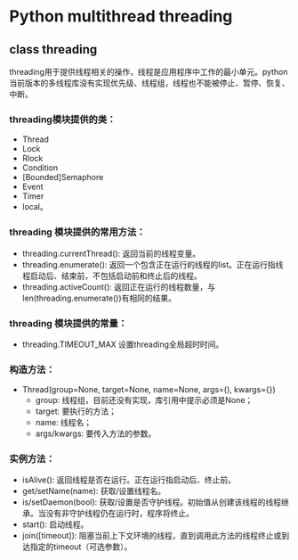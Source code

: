 # Python multithread threading

## class threading

threading用于提供线程相关的操作，线程是应用程序中工作的最小单元。python当前版本的多线程库没有实现优先级、线程组，线程也不能被停止、暂停、恢复、中断。

### threading模块提供的类：  
* Thread
* Lock
* Rlock
* Condition
* [Bounded]Semaphore
* Event
* Timer
* local。

### threading 模块提供的常用方法： 
* threading.currentThread(): 返回当前的线程变量。 
* threading.enumerate(): 返回一个包含正在运行的线程的list。正在运行指线程启动后、结束前，不包括启动前和终止后的线程。 
* threading.activeCount(): 返回正在运行的线程数量，与len(threading.enumerate())有相同的结果。

### threading 模块提供的常量：

* threading.TIMEOUT_MAX 设置threading全局超时时间。


### 构造方法： 
* Thread(group=None, target=None, name=None, args=(), kwargs={}) 
  * group: 线程组，目前还没有实现，库引用中提示必须是None； 
  * target: 要执行的方法； 
  * name: 线程名； 
  * args/kwargs: 要传入方法的参数。

### 实例方法： 
* isAlive(): 返回线程是否在运行。正在运行指启动后、终止前。 
* get/setName(name): 获取/设置线程名。 
* is/setDaemon(bool): 获取/设置是否守护线程。初始值从创建该线程的线程继承。当没有非守护线程仍在运行时，程序将终止。 
* start(): 启动线程。 
* join([timeout]): 阻塞当前上下文环境的线程，直到调用此方法的线程终止或到达指定的timeout（可选参数）。

